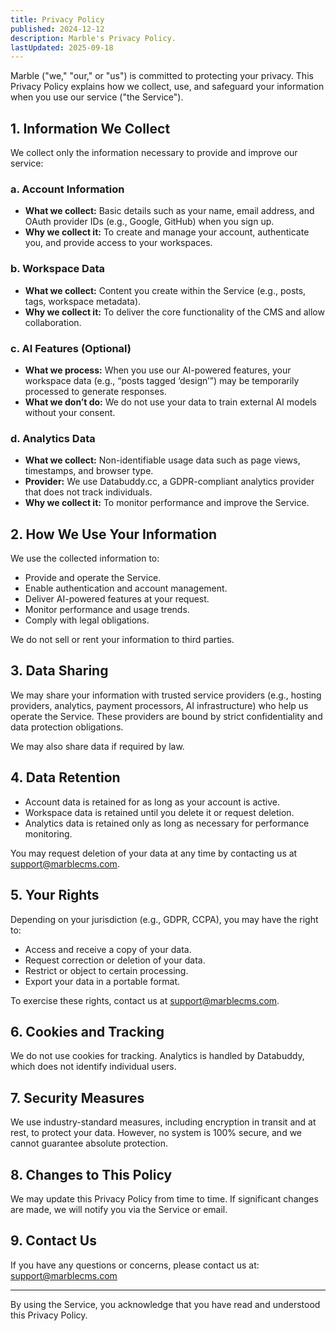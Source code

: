 ```yaml
---
title: Privacy Policy
published: 2024-12-12
description: Marble's Privacy Policy. 
lastUpdated: 2025-09-18
---
```


Marble ("we," "our," or "us") is committed to protecting your privacy. This Privacy Policy explains how we collect, use, and safeguard your information when you use our service ("the Service").

## 1. Information We Collect

We collect only the information necessary to provide and improve our service:

### a. Account Information

- **What we collect:** Basic details such as your name, email address, and OAuth provider IDs (e.g., Google, GitHub) when you sign up.
- **Why we collect it:** To create and manage your account, authenticate you, and provide access to your workspaces.

### b. Workspace Data

- **What we collect:** Content you create within the Service (e.g., posts, tags, workspace metadata).
- **Why we collect it:** To deliver the core functionality of the CMS and allow collaboration.

### c. AI Features (Optional)

- **What we process:** When you use our AI-powered features, your workspace data (e.g., “posts tagged ‘design’”) may be temporarily processed to generate responses.
- **What we don’t do:** We do not use your data to train external AI models without your consent.

### d. Analytics Data

- **What we collect:** Non-identifiable usage data such as page views, timestamps, and browser type.
- **Provider:** We use Databuddy.cc, a GDPR-compliant analytics provider that does not track individuals.
- **Why we collect it:** To monitor performance and improve the Service.

## 2. How We Use Your Information

We use the collected information to:

- Provide and operate the Service.
- Enable authentication and account management.
- Deliver AI-powered features at your request.
- Monitor performance and usage trends.
- Comply with legal obligations.

We do not sell or rent your information to third parties.

## 3. Data Sharing

We may share your information with trusted service providers (e.g., hosting providers, analytics, payment processors, AI infrastructure) who help us operate the Service. These providers are bound by strict confidentiality and data protection obligations.

We may also share data if required by law.

## 4. Data Retention

- Account data is retained for as long as your account is active.
- Workspace data is retained until you delete it or request deletion.
- Analytics data is retained only as long as necessary for performance monitoring.

You may request deletion of your data at any time by contacting us at [support@marblecms.com](mailto:support@marblecms.com).

## 5. Your Rights

Depending on your jurisdiction (e.g., GDPR, CCPA), you may have the right to:

- Access and receive a copy of your data.
- Request correction or deletion of your data.
- Restrict or object to certain processing.
- Export your data in a portable format.

To exercise these rights, contact us at [support@marblecms.com](mailto:support@marblecms.com).

## 6. Cookies and Tracking

We do not use cookies for tracking. Analytics is handled by Databuddy, which does not identify individual users.

## 7. Security Measures

We use industry-standard measures, including encryption in transit and at rest, to protect your data. However, no system is 100% secure, and we cannot guarantee absolute protection.

## 8. Changes to This Policy

We may update this Privacy Policy from time to time. If significant changes are made, we will notify you via the Service or email.

## 9. Contact Us

If you have any questions or concerns, please contact us at: [support@marblecms.com](mailto:support@marblecms.com)

---
By using the Service, you acknowledge that you have read and understood this Privacy Policy.
